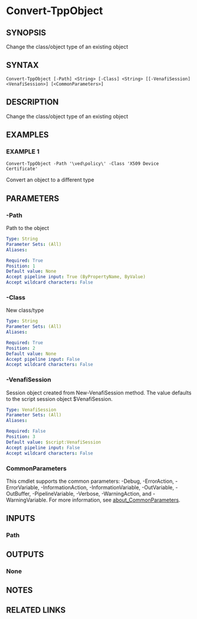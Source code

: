 # Convert-TppObject

## SYNOPSIS
Change the class/object type of an existing object

## SYNTAX

```
Convert-TppObject [-Path] <String> [-Class] <String> [[-VenafiSession] <VenafiSession>] [<CommonParameters>]
```

## DESCRIPTION
Change the class/object type of an existing object

## EXAMPLES

### EXAMPLE 1
```
Convert-TppObject -Path '\ved\policy\' -Class 'X509 Device Certificate'
```

Convert an object to a different type

## PARAMETERS

### -Path
Path to the object

```yaml
Type: String
Parameter Sets: (All)
Aliases:

Required: True
Position: 1
Default value: None
Accept pipeline input: True (ByPropertyName, ByValue)
Accept wildcard characters: False
```

### -Class
New class/type

```yaml
Type: String
Parameter Sets: (All)
Aliases:

Required: True
Position: 2
Default value: None
Accept pipeline input: False
Accept wildcard characters: False
```

### -VenafiSession
Session object created from New-VenafiSession method. 
The value defaults to the script session object $VenafiSession.

```yaml
Type: VenafiSession
Parameter Sets: (All)
Aliases:

Required: False
Position: 3
Default value: $script:VenafiSession
Accept pipeline input: False
Accept wildcard characters: False
```

### CommonParameters
This cmdlet supports the common parameters: -Debug, -ErrorAction, -ErrorVariable, -InformationAction, -InformationVariable, -OutVariable, -OutBuffer, -PipelineVariable, -Verbose, -WarningAction, and -WarningVariable. For more information, see [about_CommonParameters](http://go.microsoft.com/fwlink/?LinkID=113216).

## INPUTS

### Path
## OUTPUTS

### None
## NOTES

## RELATED LINKS
